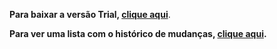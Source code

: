 **Para baixar a versão Trial, [clique aqui](https://tecnospeed-trial.s3.sa-east-1.amazonaws.com/setup_reinf_tecnoaccount_5.1.19.207.exe "Baixar o Componente Reinf Trial")**.

**Para ver uma lista com o histórico de mudanças, [clique aqui](https://github.com/tecnospeed/Componente_REINF/blob/master/CHANGELOG.md "Changelog").**
